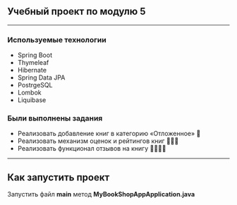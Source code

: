 ## Учебный проект по модулю 5
___

### Используемые технологии
* Spring Boot
* Thymeleaf
* Hibernate
* Spring Data JPA
* PostrgeSQL
* Lombok
* Liquibase

### Были выполнены задания
* Реализовать добавление книг в категорию «Отложенное» 🦾<br>
* Реализовать механизм оценок и рейтингов книг 🦾🦾🦾<br>
* Реализовать функционал отзывов на книгу 🦾🦾🦾🦾<br>
___

## Как запустить проект

Запустить файл **main** метод **MyBookShopAppApplication.java**
